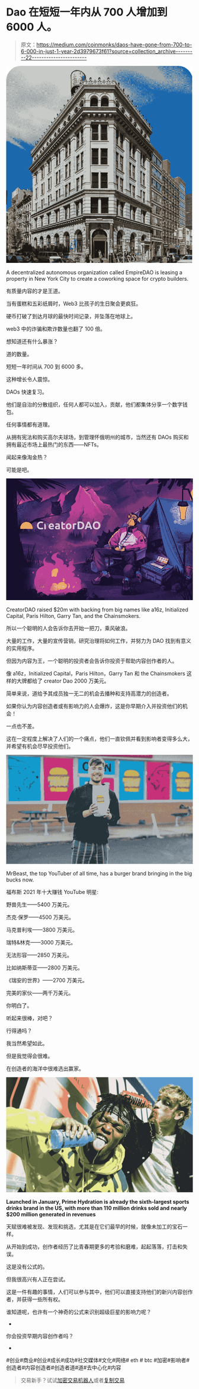 # Dao 在短短一年内从 700 人增加到 6000 人。

> 原文：<https://medium.com/coinmonks/daos-have-gone-from-700-to-6-000-in-just-1-year-2d3979673f61?source=collection_archive---------22----------------------->

![](img/a5b27167a31998c63feb3bcd22cfc985.png)

A decentralized autonomous organization called EmpireDAO is leasing a property in New York City to create a coworking space for crypto builders.

有质量内容的才是王道。

当有蛋糕和五彩纸屑时，Web3 比孩子的生日聚会更疯狂。

硬币打破了到达月球的最快时间记录，并坠落在地球上。

web3 中的诈骗和欺诈数量也翻了 100 倍。

想知道还有什么暴涨？

道的数量。

短短一年时间从 700 到 6000 多。

这种增长令人震惊。

DAOs 快速复习。

他们是自治的分散组织，任何人都可以加入，贡献，他们都集体分享一个数字钱包。

任何事情都有道理。

从拥有宪法和购买高尔夫球场，到管理怀俄明州的城市，当然还有 DAOs 购买和拥有最近市场上最热门的东西——NFTs。

闻起来像淘金热？

可能是吧。

![](img/c318299894dc69bf355b0d09fa73de5f.png)

CreatorDAO raised $20m with backing from big names like a16z, Initialized Capital, Paris Hilton, Garry Tan, and the Chainsmokers.

所以一个聪明的人会告诉你去开始一把刀，乘风破浪。

大量的工作，大量的宣传营销，研究治理将如何工作，并努力为 DAO 找到有意义的实用程序。

但因为内容为王，一个聪明的投资者会告诉你投资于帮助内容创作者的人。

像 a16z，Initialized Capital，Paris Hilton，Garry Tan 和 the Chainsmokers 这样的大牌都给了 creator Dao 2000 万美元。

简单来说，道给予其成员独一无二的机会去播种和支持高潜力的创造者。

如果你认为内容创造者或有影响力的人会爆炸，这是你早期介入并投资他们的机会！

一点也不差。

这在一定程度上解决了人们的一个痛点，他们一直钦佩并看到影响者变得多么大，并希望有机会尽早投资他们。

![](img/e51fe338ee2a0c814924e428065c919a.png)

MrBeast, the top YouTuber of all time, has a burger brand bringing in the big bucks now.

福布斯 2021 年十大赚钱 YouTube 明星:

野兽先生——5400 万美元。

杰克·保罗——4500 万美元。

马克普利埃——3800 万美元。

瑞特&林克——3000 万美元。

无法形容——2850 万美元。

比如纳斯蒂亚——2800 万美元。

《瑞安的世界》——2700 万美元。

完美的家伙——两千万美元。

你明白了。

听起来很棒，对吧？

行得通吗？

我当然希望如此。

但是我觉得会很难。

在创造者的海洋中很难选出赢家。

![](img/3c5e6071ada6f58eea9b0fd925ae026d.png)

**Launched in January, Prime Hydration is already the sixth-largest sports drinks brand in the US, with more than 110 million drinks sold and nearly $200 million generated in revenues**

天赋很难被发现、发现和挑选，尤其是在它们最早的时候，就像未加工的宝石一样。

从开始到成功，创作者经历了比青春期更多的考验和磨难，起起落落，打击和失误。

这是没有公式的。

但我很高兴有人正在尝试。

这是一件有趣的事情，人们可以参与其中，他们可以直接支持他们的新兴内容创作者，并获得一些所有权。

谁知道呢，也许有一个神奇的公式来识别超级巨星的影响力呢？

-

你会投资早期内容创作者吗？

-

#创业#商业#创业#成长#成功#社交媒体#文化#网络# eth # btc #加密#影响者#创造者#内容创造者#创造者道#道#去中心化#内容

> 交易新手？试试[加密交易机器人](/coinmonks/crypto-trading-bot-c2ffce8acb2a)或者[复制交易](/coinmonks/top-10-crypto-copy-trading-platforms-for-beginners-d0c37c7d698c)